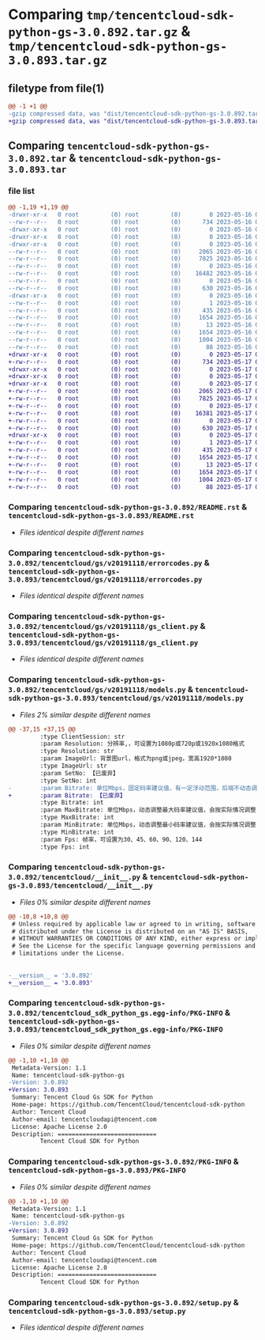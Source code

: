 # Comparing `tmp/tencentcloud-sdk-python-gs-3.0.892.tar.gz` & `tmp/tencentcloud-sdk-python-gs-3.0.893.tar.gz`

## filetype from file(1)

```diff
@@ -1 +1 @@
-gzip compressed data, was "dist/tencentcloud-sdk-python-gs-3.0.892.tar", last modified: Tue May 16 00:37:39 2023, max compression
+gzip compressed data, was "dist/tencentcloud-sdk-python-gs-3.0.893.tar", last modified: Wed May 17 03:32:18 2023, max compression
```

## Comparing `tencentcloud-sdk-python-gs-3.0.892.tar` & `tencentcloud-sdk-python-gs-3.0.893.tar`

### file list

```diff
@@ -1,19 +1,19 @@
-drwxr-xr-x   0 root         (0) root         (0)        0 2023-05-16 00:37:39.000000 tencentcloud-sdk-python-gs-3.0.892/
--rw-r--r--   0 root         (0) root         (0)      734 2023-05-16 00:37:39.000000 tencentcloud-sdk-python-gs-3.0.892/README.rst
-drwxr-xr-x   0 root         (0) root         (0)        0 2023-05-16 00:37:39.000000 tencentcloud-sdk-python-gs-3.0.892/tencentcloud/
-drwxr-xr-x   0 root         (0) root         (0)        0 2023-05-16 00:37:39.000000 tencentcloud-sdk-python-gs-3.0.892/tencentcloud/gs/
-drwxr-xr-x   0 root         (0) root         (0)        0 2023-05-16 00:37:39.000000 tencentcloud-sdk-python-gs-3.0.892/tencentcloud/gs/v20191118/
--rw-r--r--   0 root         (0) root         (0)     2065 2023-05-16 00:37:39.000000 tencentcloud-sdk-python-gs-3.0.892/tencentcloud/gs/v20191118/errorcodes.py
--rw-r--r--   0 root         (0) root         (0)     7825 2023-05-16 00:37:39.000000 tencentcloud-sdk-python-gs-3.0.892/tencentcloud/gs/v20191118/gs_client.py
--rw-r--r--   0 root         (0) root         (0)        0 2023-05-16 00:37:39.000000 tencentcloud-sdk-python-gs-3.0.892/tencentcloud/gs/v20191118/__init__.py
--rw-r--r--   0 root         (0) root         (0)    16482 2023-05-16 00:37:39.000000 tencentcloud-sdk-python-gs-3.0.892/tencentcloud/gs/v20191118/models.py
--rw-r--r--   0 root         (0) root         (0)        0 2023-05-16 00:37:39.000000 tencentcloud-sdk-python-gs-3.0.892/tencentcloud/gs/__init__.py
--rw-r--r--   0 root         (0) root         (0)      630 2023-05-16 00:37:39.000000 tencentcloud-sdk-python-gs-3.0.892/tencentcloud/__init__.py
-drwxr-xr-x   0 root         (0) root         (0)        0 2023-05-16 00:37:39.000000 tencentcloud-sdk-python-gs-3.0.892/tencentcloud_sdk_python_gs.egg-info/
--rw-r--r--   0 root         (0) root         (0)        1 2023-05-16 00:37:39.000000 tencentcloud-sdk-python-gs-3.0.892/tencentcloud_sdk_python_gs.egg-info/dependency_links.txt
--rw-r--r--   0 root         (0) root         (0)      435 2023-05-16 00:37:39.000000 tencentcloud-sdk-python-gs-3.0.892/tencentcloud_sdk_python_gs.egg-info/SOURCES.txt
--rw-r--r--   0 root         (0) root         (0)     1654 2023-05-16 00:37:39.000000 tencentcloud-sdk-python-gs-3.0.892/tencentcloud_sdk_python_gs.egg-info/PKG-INFO
--rw-r--r--   0 root         (0) root         (0)       13 2023-05-16 00:37:39.000000 tencentcloud-sdk-python-gs-3.0.892/tencentcloud_sdk_python_gs.egg-info/top_level.txt
--rw-r--r--   0 root         (0) root         (0)     1654 2023-05-16 00:37:39.000000 tencentcloud-sdk-python-gs-3.0.892/PKG-INFO
--rw-r--r--   0 root         (0) root         (0)     1004 2023-05-16 00:37:39.000000 tencentcloud-sdk-python-gs-3.0.892/setup.py
--rw-r--r--   0 root         (0) root         (0)       88 2023-05-16 00:37:39.000000 tencentcloud-sdk-python-gs-3.0.892/setup.cfg
+drwxr-xr-x   0 root         (0) root         (0)        0 2023-05-17 03:32:18.000000 tencentcloud-sdk-python-gs-3.0.893/
+-rw-r--r--   0 root         (0) root         (0)      734 2023-05-17 03:32:18.000000 tencentcloud-sdk-python-gs-3.0.893/README.rst
+drwxr-xr-x   0 root         (0) root         (0)        0 2023-05-17 03:32:18.000000 tencentcloud-sdk-python-gs-3.0.893/tencentcloud/
+drwxr-xr-x   0 root         (0) root         (0)        0 2023-05-17 03:32:18.000000 tencentcloud-sdk-python-gs-3.0.893/tencentcloud/gs/
+drwxr-xr-x   0 root         (0) root         (0)        0 2023-05-17 03:32:18.000000 tencentcloud-sdk-python-gs-3.0.893/tencentcloud/gs/v20191118/
+-rw-r--r--   0 root         (0) root         (0)     2065 2023-05-17 03:32:18.000000 tencentcloud-sdk-python-gs-3.0.893/tencentcloud/gs/v20191118/errorcodes.py
+-rw-r--r--   0 root         (0) root         (0)     7825 2023-05-17 03:32:18.000000 tencentcloud-sdk-python-gs-3.0.893/tencentcloud/gs/v20191118/gs_client.py
+-rw-r--r--   0 root         (0) root         (0)        0 2023-05-17 03:32:18.000000 tencentcloud-sdk-python-gs-3.0.893/tencentcloud/gs/v20191118/__init__.py
+-rw-r--r--   0 root         (0) root         (0)    16381 2023-05-17 03:32:18.000000 tencentcloud-sdk-python-gs-3.0.893/tencentcloud/gs/v20191118/models.py
+-rw-r--r--   0 root         (0) root         (0)        0 2023-05-17 03:32:18.000000 tencentcloud-sdk-python-gs-3.0.893/tencentcloud/gs/__init__.py
+-rw-r--r--   0 root         (0) root         (0)      630 2023-05-17 03:32:18.000000 tencentcloud-sdk-python-gs-3.0.893/tencentcloud/__init__.py
+drwxr-xr-x   0 root         (0) root         (0)        0 2023-05-17 03:32:18.000000 tencentcloud-sdk-python-gs-3.0.893/tencentcloud_sdk_python_gs.egg-info/
+-rw-r--r--   0 root         (0) root         (0)        1 2023-05-17 03:32:18.000000 tencentcloud-sdk-python-gs-3.0.893/tencentcloud_sdk_python_gs.egg-info/dependency_links.txt
+-rw-r--r--   0 root         (0) root         (0)      435 2023-05-17 03:32:18.000000 tencentcloud-sdk-python-gs-3.0.893/tencentcloud_sdk_python_gs.egg-info/SOURCES.txt
+-rw-r--r--   0 root         (0) root         (0)     1654 2023-05-17 03:32:18.000000 tencentcloud-sdk-python-gs-3.0.893/tencentcloud_sdk_python_gs.egg-info/PKG-INFO
+-rw-r--r--   0 root         (0) root         (0)       13 2023-05-17 03:32:18.000000 tencentcloud-sdk-python-gs-3.0.893/tencentcloud_sdk_python_gs.egg-info/top_level.txt
+-rw-r--r--   0 root         (0) root         (0)     1654 2023-05-17 03:32:18.000000 tencentcloud-sdk-python-gs-3.0.893/PKG-INFO
+-rw-r--r--   0 root         (0) root         (0)     1004 2023-05-17 03:32:18.000000 tencentcloud-sdk-python-gs-3.0.893/setup.py
+-rw-r--r--   0 root         (0) root         (0)       88 2023-05-17 03:32:18.000000 tencentcloud-sdk-python-gs-3.0.893/setup.cfg
```

### Comparing `tencentcloud-sdk-python-gs-3.0.892/README.rst` & `tencentcloud-sdk-python-gs-3.0.893/README.rst`

 * *Files identical despite different names*

### Comparing `tencentcloud-sdk-python-gs-3.0.892/tencentcloud/gs/v20191118/errorcodes.py` & `tencentcloud-sdk-python-gs-3.0.893/tencentcloud/gs/v20191118/errorcodes.py`

 * *Files identical despite different names*

### Comparing `tencentcloud-sdk-python-gs-3.0.892/tencentcloud/gs/v20191118/gs_client.py` & `tencentcloud-sdk-python-gs-3.0.893/tencentcloud/gs/v20191118/gs_client.py`

 * *Files identical despite different names*

### Comparing `tencentcloud-sdk-python-gs-3.0.892/tencentcloud/gs/v20191118/models.py` & `tencentcloud-sdk-python-gs-3.0.893/tencentcloud/gs/v20191118/models.py`

 * *Files 2% similar despite different names*

```diff
@@ -37,15 +37,15 @@
         :type ClientSession: str
         :param Resolution: 分辨率,，可设置为1080p或720p或1920x1080格式
         :type Resolution: str
         :param ImageUrl: 背景图url，格式为png或jpeg，宽高1920*1080
         :type ImageUrl: str
         :param SetNo: 【已废弃】
         :type SetNo: int
-        :param Bitrate: 单位Mbps，固定码率建议值，有一定浮动范围，后端不动态调整(MaxBitrate和MinBitrate将无效)
+        :param Bitrate: 【已废弃】
         :type Bitrate: int
         :param MaxBitrate: 单位Mbps，动态调整最大码率建议值，会按实际情况调整
         :type MaxBitrate: int
         :param MinBitrate: 单位Mbps，动态调整最小码率建议值，会按实际情况调整
         :type MinBitrate: int
         :param Fps: 帧率，可设置为30、45、60、90、120、144
         :type Fps: int
```

### Comparing `tencentcloud-sdk-python-gs-3.0.892/tencentcloud/__init__.py` & `tencentcloud-sdk-python-gs-3.0.893/tencentcloud/__init__.py`

 * *Files 0% similar despite different names*

```diff
@@ -10,8 +10,8 @@
 # Unless required by applicable law or agreed to in writing, software
 # distributed under the License is distributed on an "AS IS" BASIS,
 # WITHOUT WARRANTIES OR CONDITIONS OF ANY KIND, either express or implied.
 # See the License for the specific language governing permissions and
 # limitations under the License.
 
 
-__version__ = '3.0.892'
+__version__ = '3.0.893'
```

### Comparing `tencentcloud-sdk-python-gs-3.0.892/tencentcloud_sdk_python_gs.egg-info/PKG-INFO` & `tencentcloud-sdk-python-gs-3.0.893/tencentcloud_sdk_python_gs.egg-info/PKG-INFO`

 * *Files 0% similar despite different names*

```diff
@@ -1,10 +1,10 @@
 Metadata-Version: 1.1
 Name: tencentcloud-sdk-python-gs
-Version: 3.0.892
+Version: 3.0.893
 Summary: Tencent Cloud Gs SDK for Python
 Home-page: https://github.com/TencentCloud/tencentcloud-sdk-python
 Author: Tencent Cloud
 Author-email: tencentcloudapi@tencent.com
 License: Apache License 2.0
 Description: ============================
         Tencent Cloud SDK for Python
```

### Comparing `tencentcloud-sdk-python-gs-3.0.892/PKG-INFO` & `tencentcloud-sdk-python-gs-3.0.893/PKG-INFO`

 * *Files 0% similar despite different names*

```diff
@@ -1,10 +1,10 @@
 Metadata-Version: 1.1
 Name: tencentcloud-sdk-python-gs
-Version: 3.0.892
+Version: 3.0.893
 Summary: Tencent Cloud Gs SDK for Python
 Home-page: https://github.com/TencentCloud/tencentcloud-sdk-python
 Author: Tencent Cloud
 Author-email: tencentcloudapi@tencent.com
 License: Apache License 2.0
 Description: ============================
         Tencent Cloud SDK for Python
```

### Comparing `tencentcloud-sdk-python-gs-3.0.892/setup.py` & `tencentcloud-sdk-python-gs-3.0.893/setup.py`

 * *Files identical despite different names*

